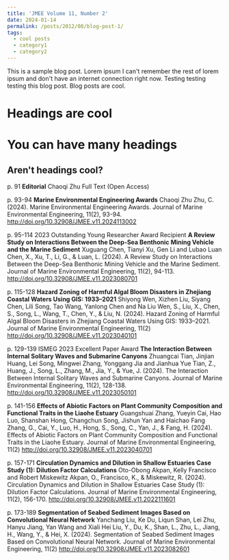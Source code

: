 ```yaml
---
title: 'JMEE Volume 11, Number 2'
date: 2024-01-14
permalink: /posts/2012/08/blog-post-1/
tags:
  - cool posts
  - category1
  - category2
---
```


This is a sample blog post. Lorem ipsum I can't remember the rest of lorem ipsum and don't have an internet connection right now. Testing testing testing this blog post. Blog posts are cool.

Headings are cool
======

You can have many headings
======

Aren't headings cool?
------

p. 91
**Editorial**
Chaoqi Zhu
Full Text (Open Access)

p. 93-94
**Marine Environmental Engineering Awards**
Chaoqi Zhu
Zhu, C. (2024). Marine Environmental Engineering Awards. Journal of Marine Environmental Engineering, 11(2), 93-94. http://doi.org/10.32908/JMEE.v11.2024113002

p. 95-114
2023 Outstanding Young Researcher Award Recipient
**A Review Study on Interactions Between the Deep-Sea Benthonic Mining Vehicle and the Marine Sediment**
Xuguang Chen, Tianyi Xu, Gen Li and Lubao Luan
Chen, X., Xu, T., Li, G., & Luan, L. (2024). A Review Study on Interactions Between the Deep-Sea Benthonic Mining Vehicle and the Marine Sediment. Journal of Marine Environmental Engineering, 11(2), 94-113. http://doi.org/10.32908/JMEE.v11.2023080701

p. 115-128
**Hazard Zoning of Harmful Algal Bloom Disasters in Zhejiang Coastal Waters Using GIS: 1933–2021**
Shiyong Wen, Xizhen Liu, Siyang Chen, Lili Song, Tao Wang, Yanlong Chen and Na Liu
Wen, S., Liu, X., Chen, S., Song, L., Wang, T., Chen, Y., & Liu, N. (2024). Hazard Zoning of Harmful Algal Bloom Disasters in Zhejiang Coastal Waters Using GIS: 1933–2021. Journal of Marine Environmental Engineering, 11(2) http://doi.org/10.32908/JMEE.v11.2023040101

p. 129-139
ISMEG 2023 Excellent Paper Award
**The Interaction Between Internal Solitary Waves and Submarine Canyons**
Zhuangcai Tian, Jinjian Huang, Lei Song, Mingwei Zhang, Yonggang Jia and Jianhua Yue
Tian, Z., Huang, J., Song, L., Zhang, M., Jia, Y., & Yue, J. (2024). The Interaction Between Internal Solitary Waves and Submarine Canyons. Journal of Marine Environmental Engineering, 11(2), 128-138. http://doi.org/10.32908/JMEE.v11.2023050101

p. 141-156
**Effects of Abiotic Factors on Plant Community Composition and Functional Traits in the Liaohe Estuary**
Guangshuai Zhang, Yueyin Cai, Hao Luo, Shanshan Hong, Changchun Song, Jishun Yan and Haichao Fang
Zhang, G., Cai, Y., Luo, H., Hong, S., Song, C., Yan, J., & Fang, H. (2024). Effects of Abiotic Factors on Plant Community Composition and Functional Traits in the Liaohe Estuary. Journal of Marine Environmental Engineering, 11(2) http://doi.org/10.32908/JMEE.v11.2023040701

p. 157-171
**Circulation Dynamics and Dilution in Shallow Estuaries Case Study (1): Dilution Factor Calculations**
Oto-Obong Akpan, Kelly Francisco and Robert Miskewitz
Akpan, O., Francisco, K., & Miskewitz, R. (2024). Circulation Dynamics and Dilution in Shallow Estuaries Case Study (1): Dilution Factor Calculations. Journal of Marine Environmental Engineering, 11(2), 156-170. http://doi.org/10.32908/JMEE.v11.2022111601

p. 173-189
**Segmentation of Seabed Sediment Images Based on Convolutional Neural Network**
Yanchang Liu, Ke Du, Liqun Shan, Lei Zhu, Hanyu Jiang, Yan Wang and Xiali Hei
Liu, Y., Du, K., Shan, L., Zhu, L., Jiang, H., Wang, Y., & Hei, X. (2024). Segmentation of Seabed Sediment Images Based on Convolutional Neural Network. Journal of Marine Environmental Engineering, 11(2) http://doi.org/10.32908/JMEE.v11.2023082601
